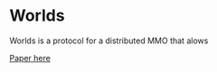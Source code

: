 # Worlds

Worlds is a protocol for a distributed MMO that alows

[Paper here](https://github.com/Machine-Hum/Worlds/blob/master/paper/whitepaper.pdf)

